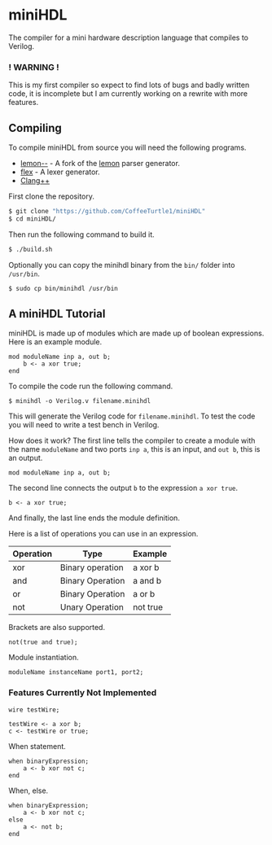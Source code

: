 # miniHDL
The compiler for a mini hardware description language that compiles to Verilog.

### ! WARNING !
This is my first compiler so expect to find lots of bugs and badly written code, it is incomplete but I am currently working on a rewrite with more features.

## Compiling
To compile miniHDL from source you will need the following programs.
- [lemon--](https://github.com/ksherlock/lemonxx) - A fork of the [lemon](https://www.hwaci.com/sw/lemon/) parser generator.
- [flex](https://github.com/westes/flex) - A lexer generator.
- [Clang++](https://clang.llvm.org/)

First clone the repository.
```bash
$ git clone "https://github.com/CoffeeTurtle1/miniHDL"
$ cd miniHDL/
```

Then run the following command to build it.
```bash
$ ./build.sh
```

Optionally you can copy the minihdl binary from the `bin/` folder into
`/usr/bin`.
```bash
$ sudo cp bin/minihdl /usr/bin
```

## A miniHDL Tutorial
miniHDL is made up of modules which are made up of boolean expressions. Here is
an example module.
```
mod moduleName inp a, out b;
    b <- a xor true;
end
```
To compile the code run the following command.
```
$ minihdl -o Verilog.v filename.minihdl
```
This will generate the Verilog code for `filename.minihdl`. To test the code
you will need to write a test bench in Verilog.

How does it work? The first line tells the compiler to create a module with the
name `moduleName` and two ports `inp a`, this is an input, and `out b`, this is
an output.
```
mod moduleName inp a, out b;
```
The second line connects the output `b` to the expression `a xor true`.
```
b <- a xor true;
```
And finally, the last line ends the module definition.

Here is a list of operations you can use in an expression.

| Operation | Type             | Example  |
|-----------|------------------|----------|
| xor       | Binary operation | a xor b  |
| and       | Binary Operation | a and b  |
| or        | Binary Operation | a or b   |
| not       | Unary Operation  | not true |

Brackets are also supported.
```
not(true and true);
```

Module instantiation.
```
moduleName instanceName port1, port2;
```

### Features Currently Not Implemented
```
wire testWire;

testWire <- a xor b;
c <- testWire or true;
```
When statement.
```
when binaryExpression;
    a <- b xor not c;
end
```
When, else.
```
when binaryExpression;
    a <- b xor not c;
else
    a <- not b;
end
```
